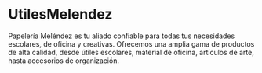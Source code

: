 # UtilesMelendez
Papelería Meléndez es tu aliado confiable para todas tus necesidades escolares, de oficina y creativas. Ofrecemos una amplia gama de productos de alta calidad, desde útiles escolares, material de oficina, artículos de arte, hasta accesorios de organización.
